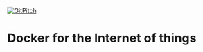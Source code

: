 [![GitPitch](https://gitpitch.com/assets/badge.svg)](https://gitpitch.com/kanr/DockerForIoT/master)

# Docker for the Internet of things

